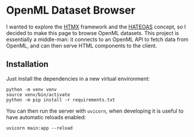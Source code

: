 # OpenML Dataset Browser
I wanted to explore the [HTMX](https://htmx.org) framework and the [HATEOAS](https://htmx.org/essays/hateoas/) concept, so I decided to make this page to browse OpenML datasets.
This project is essentially a middle-man: it connects to an OpenML API to fetch data from OpenML, and can then serve HTML components to the client.

## Installation
Just install the dependencies in a new virtual environment:
```commandline
python -m venv venv
source venv/bin/activate
python -m pip install -r requirements.txt
```
You can then run the server with `uvicorn`, when developing it is useful to have automatic reloads enabled:
```
uvicorn main:app --reload
```
